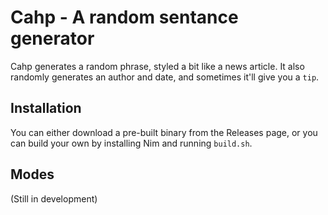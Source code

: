 # Cahp - A random sentance generator

Cahp generates a random phrase, styled a bit like a news article. It also randomly generates an author and date, and sometimes it'll give you a `tip`.

## Installation

You can either download a pre-built binary from the Releases page, or you can build your own by installing Nim and running `build.sh`.

## Modes

(Still in development)

[//]: # (The idea behind Modes is that you can generate phrases with different formats, or with a completely random format.)
